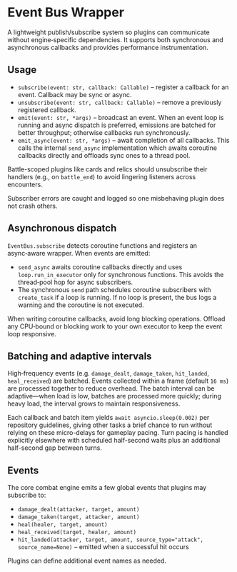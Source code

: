 # Event Bus Wrapper

A lightweight publish/subscribe system so plugins can communicate without
engine‑specific dependencies. It supports both synchronous and asynchronous
callbacks and provides performance instrumentation.

## Usage
- `subscribe(event: str, callback: Callable)` – register a callback for an
  event. Callback may be sync or async.
- `unsubscribe(event: str, callback: Callable)` – remove a previously
  registered callback.
- `emit(event: str, *args)` – broadcast an event. When an event loop is
  running and async dispatch is preferred, emissions are batched for better
  throughput; otherwise callbacks run synchronously.
- `emit_async(event: str, *args)` – await completion of all callbacks. This
  calls the internal `send_async` implementation which awaits coroutine
  callbacks directly and offloads sync ones to a thread pool.

Battle-scoped plugins like cards and relics should unsubscribe their handlers
(e.g., on `battle_end`) to avoid lingering listeners across encounters.

Subscriber errors are caught and logged so one misbehaving plugin does not crash
others.

## Asynchronous dispatch
`EventBus.subscribe` detects coroutine functions and registers an async‑aware
wrapper. When events are emitted:

- `send_async` awaits coroutine callbacks directly and uses
  `loop.run_in_executor` only for synchronous functions. This avoids the
  thread‑pool hop for async subscribers.
- The synchronous `send` path schedules coroutine subscribers with
  `create_task` if a loop is running. If no loop is present, the bus logs a
  warning and the coroutine is not executed.

When writing coroutine callbacks, avoid long blocking operations. Offload any
CPU‑bound or blocking work to your own executor to keep the event loop
responsive.

## Batching and adaptive intervals
High‑frequency events (e.g. `damage_dealt`, `damage_taken`, `hit_landed`,
`heal_received`) are batched. Events collected within a frame (default
`16 ms`) are processed together to reduce overhead. The batch interval can be
adaptive—when load is low, batches are processed more quickly; during heavy
load, the interval grows to maintain responsiveness.

Each callback and batch item yields `await asyncio.sleep(0.002)` per repository
guidelines, giving other tasks a brief chance to run without relying on these
micro-delays for gameplay pacing. Turn pacing is handled explicitly elsewhere
with scheduled half-second waits plus an additional half-second gap between turns.

## Events
The core combat engine emits a few global events that plugins may subscribe to:

- `damage_dealt(attacker, target, amount)`
- `damage_taken(target, attacker, amount)`
- `heal(healer, target, amount)`
- `heal_received(target, healer, amount)`
- `hit_landed(attacker, target, amount, source_type="attack", source_name=None)` – emitted when a successful hit occurs

Plugins can define additional event names as needed.
